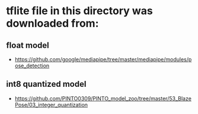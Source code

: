 # tflite file in this directory was downloaded from:

## float model
- https://github.com/google/mediapipe/tree/master/mediapipe/modules/pose_detection


## int8 quantized model
- https://github.com/PINTO0309/PINTO_model_zoo/tree/master/53_BlazePose/03_integer_quantization

